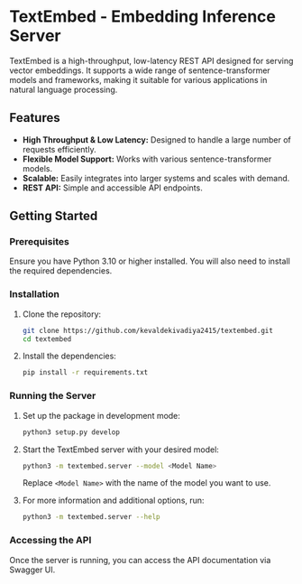 # TextEmbed - Embedding Inference Server

TextEmbed is a high-throughput, low-latency REST API designed for serving vector embeddings. It supports a wide range of sentence-transformer models and frameworks, making it suitable for various applications in natural language processing.

## Features

- **High Throughput & Low Latency:** Designed to handle a large number of requests efficiently.
- **Flexible Model Support:** Works with various sentence-transformer models.
- **Scalable:** Easily integrates into larger systems and scales with demand.
- **REST API:** Simple and accessible API endpoints.

## Getting Started

### Prerequisites

Ensure you have Python 3.10 or higher installed. You will also need to install the required dependencies.

### Installation

1. Clone the repository:
    ```bash
    git clone https://github.com/kevaldekivadiya2415/textembed.git
    cd textembed
    ```

2. Install the dependencies:
    ```bash
    pip install -r requirements.txt
    ```

### Running the Server

1. Set up the package in development mode:
    ```bash
    python3 setup.py develop
    ```

2. Start the TextEmbed server with your desired model:
    ```bash
    python3 -m textembed.server --model <Model Name>
    ```

    Replace `<Model Name>` with the name of the model you want to use.

3. For more information and additional options, run:
    ```bash
    python3 -m textembed.server --help
    ```

### Accessing the API

Once the server is running, you can access the API documentation via Swagger UI.

